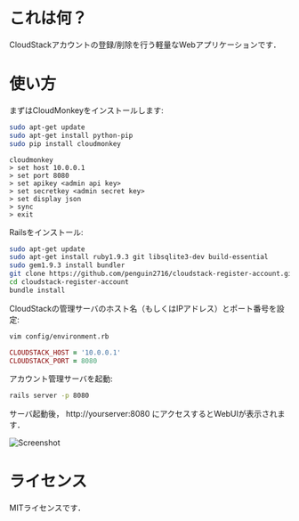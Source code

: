 これは何？
============
CloudStackアカウントの登録/削除を行う軽量なWebアプリケーションです．

使い方
===========
まずはCloudMonkeyをインストールします:

```bash
sudo apt-get update
sudo apt-get install python-pip
sudo pip install cloudmonkey
```

```
cloudmonkey
> set host 10.0.0.1
> set port 8080
> set apikey <admin api key>
> set secretkey <admin secret key>
> set display json
> sync
> exit
```

Railsをインストール:

```bash
sudo apt-get update
sudo apt-get install ruby1.9.3 git libsqlite3-dev build-essential
sudo gem1.9.3 install bundler
git clone https://github.com/penguin2716/cloudstack-register-account.git
cd cloudstack-register-account
bundle install
```

CloudStackの管理サーバのホスト名（もしくはIPアドレス）とポート番号を設定:

```bash
vim config/environment.rb
```

```ruby
CLOUDSTACK_HOST = '10.0.0.1'
CLOUDSTACK_PORT = 8080
```

アカウント管理サーバを起動:

```bash
rails server -p 8080
```

サーバ起動後， http://yourserver:8080 にアクセスするとWebUIが表示されます．

![Screenshot](https://dl.dropboxusercontent.com/u/195878/github-images/cloudstack-register-account-screenshot.png)

ライセンス
==========
MITライセンスです．
